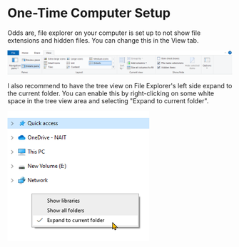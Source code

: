 # One-Time Computer Setup

Odds are, file explorer on your computer is set up to not show file extensions and hidden files. You can change this in the View tab.

![File Explorer View Options](./images/FileExplorer-View.png)

I also recommend to have the tree view on File Explorer's left side expand to the current folder. You can enable this by right-clicking on some white space in the tree view area and selecting "Expand to current folder".

![Expand to current folder](./images/FileExplorer-Expand.png)
